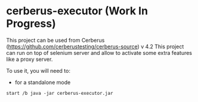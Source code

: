 # cerberus-executor (Work In Progress)

This project can be used from Cerberus (https://github.com/cerberustesting/cerberus-source) v 4.2 
This project can run on top of selenium server and allow to activate some extra features like a proxy server.

To use it, you will need to:

- for a standalone mode
```
start /b java -jar cerberus-executor.jar
```

